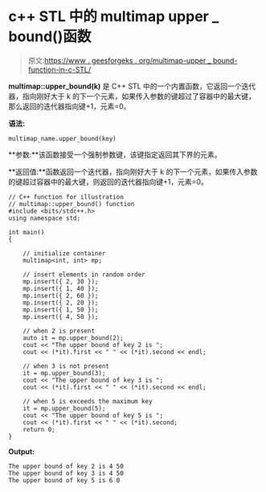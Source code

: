 # c++ STL 中的 multimap upper _ bound()函数

> 原文:[https://www . geesforgeks . org/multimap-upper _ bound-function-in-c-STL/](https://www.geeksforgeeks.org/multimap-upper_bound-function-in-c-stl/)

**multimap::upper_bound(k)** 是 C++ STL 中的一个内置函数，它返回一个迭代器，指向刚好大于 k 的下一个元素，如果传入参数的键超过了容器中的最大键，那么返回的迭代器指向键+1，元素=0。

**语法:**

```
multimap_name.upper_bound(key)
```

**参数:**该函数接受一个强制参数键，该键指定返回其下界的元素。

**返回值:**函数返回一个迭代器，指向刚好大于 k 的下一个元素，如果传入参数的键超过容器中的最大键，则返回的迭代器指向键+1，元素=0。

```
// C++ function for illustration
// multimap::upper_bound() function
#include <bits/stdc++.h>
using namespace std;

int main()
{

    // initialize container
    multimap<int, int> mp;

    // insert elements in random order
    mp.insert({ 2, 30 });
    mp.insert({ 1, 40 });
    mp.insert({ 2, 60 });
    mp.insert({ 2, 20 });
    mp.insert({ 1, 50 });
    mp.insert({ 4, 50 });

    // when 2 is present
    auto it = mp.upper_bound(2);
    cout << "The upper bound of key 2 is ";
    cout << (*it).first << " " << (*it).second << endl;

    // when 3 is not present
    it = mp.upper_bound(3);
    cout << "The upper bound of key 3 is ";
    cout << (*it).first << " " << (*it).second << endl;

    // when 5 is exceeds the maximum key
    it = mp.upper_bound(5);
    cout << "The upper bound of key 5 is ";
    cout << (*it).first << " " << (*it).second;
    return 0;
}
```

**Output:**

```
The upper bound of key 2 is 4 50
The upper bound of key 3 is 4 50
The upper bound of key 5 is 6 0

```